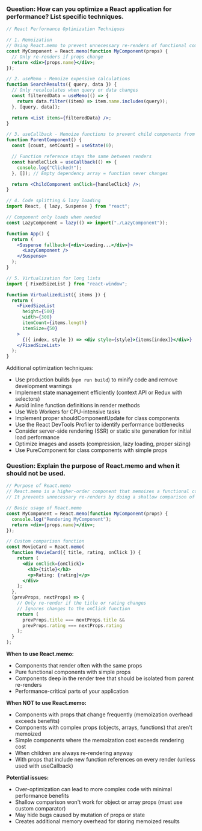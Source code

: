 ### Question: How can you optimize a React application for performance? List specific techniques.

```jsx
// React Performance Optimization Techniques

// 1. Memoization
// Using React.memo to prevent unnecessary re-renders of functional components
const MyComponent = React.memo(function MyComponent(props) {
  // Only re-renders if props change
  return <div>{props.name}</div>;
});

// 2. useMemo - Memoize expensive calculations
function SearchResults({ query, data }) {
  // Only recalculates when query or data changes
  const filteredData = useMemo(() => {
    return data.filter((item) => item.name.includes(query));
  }, [query, data]);

  return <List items={filteredData} />;
}

// 3. useCallback - Memoize functions to prevent child components from re-rendering
function ParentComponent() {
  const [count, setCount] = useState(0);

  // Function reference stays the same between renders
  const handleClick = useCallback(() => {
    console.log("Clicked!");
  }, []); // Empty dependency array = function never changes

  return <ChildComponent onClick={handleClick} />;
}

// 4. Code splitting & lazy loading
import React, { lazy, Suspense } from "react";

// Component only loads when needed
const LazyComponent = lazy(() => import("./LazyComponent"));

function App() {
  return (
    <Suspense fallback={<div>Loading...</div>}>
      <LazyComponent />
    </Suspense>
  );
}

// 5. Virtualization for long lists
import { FixedSizeList } from "react-window";

function VirtualizedList({ items }) {
  return (
    <FixedSizeList
      height={500}
      width={300}
      itemCount={items.length}
      itemSize={50}
    >
      {({ index, style }) => <div style={style}>{items[index]}</div>}
    </FixedSizeList>
  );
}
```

Additional optimization techniques:

- Use production builds (`npm run build`) to minify code and remove development warnings
- Implement state management efficiently (context API or Redux with selectors)
- Avoid inline function definitions in render methods
- Use Web Workers for CPU-intensive tasks
- Implement proper shouldComponentUpdate for class components
- Use the React DevTools Profiler to identify performance bottlenecks
- Consider server-side rendering (SSR) or static site generation for initial load performance
- Optimize images and assets (compression, lazy loading, proper sizing)
- Use PureComponent for class components with simple props

### Question: Explain the purpose of React.memo and when it should not be used.

```jsx
// Purpose of React.memo
// React.memo is a higher-order component that memoizes a functional component
// It prevents unnecessary re-renders by doing a shallow comparison of props

// Basic usage of React.memo
const MyComponent = React.memo(function MyComponent(props) {
  console.log("Rendering MyComponent");
  return <div>{props.name}</div>;
});

// Custom comparison function
const MovieCard = React.memo(
  function MovieCard({ title, rating, onClick }) {
    return (
      <div onClick={onClick}>
        <h3>{title}</h3>
        <p>Rating: {rating}</p>
      </div>
    );
  },
  (prevProps, nextProps) => {
    // Only re-render if the title or rating changes
    // Ignores changes to the onClick function
    return (
      prevProps.title === nextProps.title &&
      prevProps.rating === nextProps.rating
    );
  }
);
```

**When to use React.memo:**

- Components that render often with the same props
- Pure functional components with simple props
- Components deep in the render tree that should be isolated from parent re-renders
- Performance-critical parts of your application

**When NOT to use React.memo:**

- Components with props that change frequently (memoization overhead exceeds benefits)
- Components with complex props (objects, arrays, functions) that aren't memoized
- Simple components where the memoization cost exceeds rendering cost
- When children are always re-rendering anyway
- With props that include new function references on every render (unless used with useCallback)

**Potential issues:**

- Over-optimization can lead to more complex code with minimal performance benefits
- Shallow comparison won't work for object or array props (must use custom comparator)
- May hide bugs caused by mutation of props or state
- Creates additional memory overhead for storing memoized results
